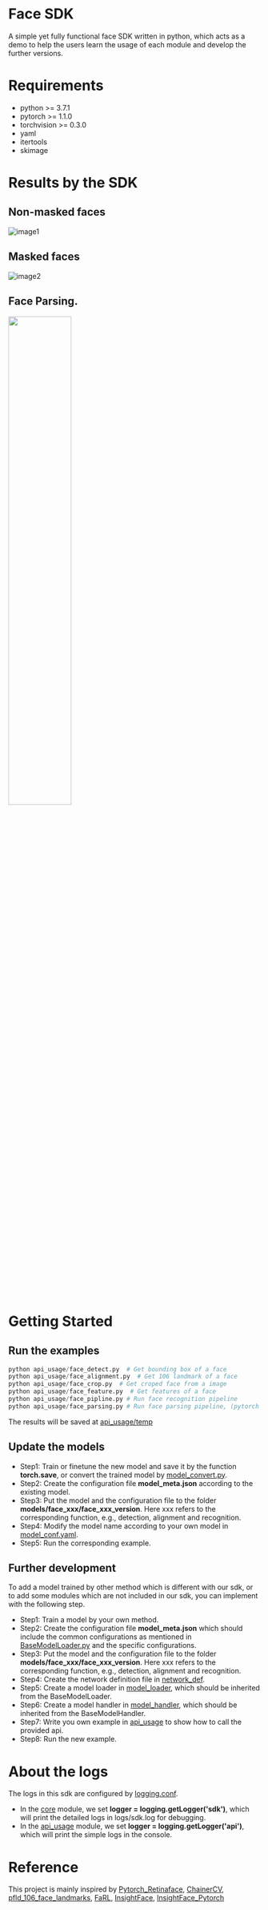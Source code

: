 # Face SDK
A simple yet fully functional face SDK written in python, which acts as a demo to help the users learn the usage of each module and develop the further versions.

# Requirements
* python >= 3.7.1  
* pytorch >= 1.1.0  
* torchvision >= 0.3.0 
* yaml  
* itertools  
* skimage  

# Results by the SDK
## Non-masked faces  
  ![image1](../Kopia_orginalnego_REPO_(FaceX-Zoo)/data/images/sample_non_mask.jpg)
## Masked faces  
  ![image2](../Kopia_orginalnego_REPO_(FaceX-Zoo)/data/images/sample_mask.jpg)
## Face Parsing.
  <img src="../data/images/face_parsing.jpg"  width=50% />

# Getting Started
## Run the examples
```python
python api_usage/face_detect.py  # Get bounding box of a face 
python api_usage/face_alignment.py  # Get 106 landmark of a face 
python api_usage/face_crop.py  # Get croped face from a image
python api_usage/face_feature.py  # Get features of a face
python api_usage/face_pipline.py # Run face recognition pipeline
python api_usage/face_parsing.py # Run face parsing pipeline, (pytorch >= 1.9.1)
```
The results will be saved at [api_usage/temp](api_usage/temp)
## Update the models  
* Step1: Train or finetune the new model and save it by the function **torch.save**, or convert the trained model by [model_convert.py](utils/model_convert.py).  
* Step2: Create the configuration file **model_meta.json** according to the existing model.  
* Step3: Put the model and the configuration file to the folder **models/face_xxx/face_xxx_version**. Here xxx refers to the corresponding function, e.g., detection, alignment and recognition.
* Step4: Modify the model name according to your own model in [model_conf.yaml](config/model_conf.yaml).  
* Step5: Run the corresponding example.  

## Further development
To add a model trained by other method which is different with our sdk, or to add some modules which are not included in our sdk, you can implement with the following step.  
* Step1: Train a model by your own method.  
* Step2: Create the configuration file **model_meta.json** which should include the common configurations as mentioned in [BaseModelLoader.py](core/model_loader/BaseModelLoader.py) and the specific configurations.
* Step3: Put the model and the configuration file to the folder **models/face_xxx/face_xxx_version**. Here xxx refers to the corresponding function, e.g., detection, alignment and recognition.
* Step4: Create the network definition file in [network_def](models/network_def).
* Step5: Create a model loader in [model_loader](core/model_loader), which should be inherited from the BaseModelLoader. 
* Step6: Create a model handler in [model_handler](core/model_handler), which should be inherited from the BaseModelHandler.
* Step7: Write you own example in [api_usage](api_usage) to show how to call the provided api.
* Step8: Run the new example.

# About the logs
The logs in this sdk are configured by [logging.conf](config/logging.conf).
* In the [core](core) module, we set **logger = logging.getLogger('sdk')**, which will print the detailed logs in logs/sdk.log for debugging.
* In the [api_usage](api_usage) module, we set **logger = logging.getLogger('api')**, which will print the simple logs in the console.

# Reference
This project is mainly inspired by [Pytorch_Retinaface](https://github.com/biubug6/Pytorch_Retinaface), [ChainerCV](https://github.com/chainer/chainercv/), [pfld_106_face_landmarks](https://github.com/Hsintao/pfld_106_face_landmarks), [FaRL](https://github.com/FacePerceiver/FaRL), [InsightFace](https://github.com/deepinsight/insightface), [InsightFace_Pytorch](https://github.com/TreB1eN/InsightFace_Pytorch/blob/master/model.py)

